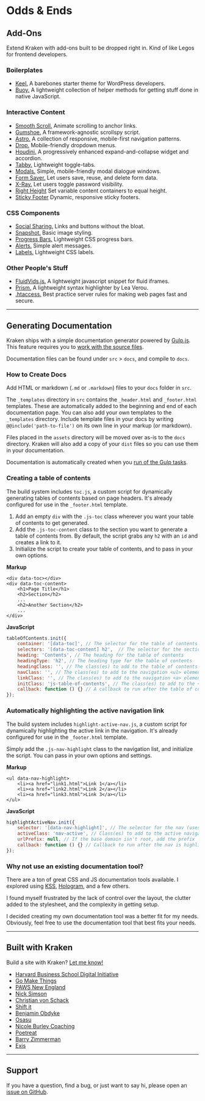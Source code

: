 # Odds & Ends

## Add-Ons

Extend Kraken with add-ons built to be dropped right in. Kind of like Legos for frontend developers.

### Boilerplates

* [Keel.](https://github.com/cferdinandi/keel) A barebones starter theme for WordPress developers.
* [Buoy.](https://github.com/cferdinandi/buoy) A lightweight collection of helper methods for getting stuff done in native JavaScript.

### Interactive Content

* [Smooth Scroll.](https://github.com/cferdinandi/smooth-scroll/) Animate scrolling to anchor links.
* [Gumshoe.](https://github.com/cferdinandi/gumshoe) A framework-agnostic scrollspy script.
* [Astro.](https://github.com/cferdinandi/astro/) A collection of responsive, mobile-first navigation patterns.
* [Drop.](https://github.com/cferdinandi/drop/) Mobile-friendly dropdown menus.
* [Houdini.](https://github.com/cferdinandi/houdini/) A progressively enhanced expand-and-collapse widget and accordion.
* [Tabby.](https://github.com/cferdinandi/tabby/) Lightweight toggle-tabs.
* [Modals.](https://github.com/cferdinandi/modals/) Simple, mobile-friendly modal dialogue windows.
* [Form Saver.](https://github.com/cferdinandi/form-saver/) Let users save, reuse, and delete form data.
* [X-Ray.](https://github.com/cferdinandi/x-ray/) Let users toggle password visibility.
* [Right Height](https://github.com/cferdinandi/right-height/) Set variable content containers to equal height.
* [Sticky Footer](https://github.com/cferdinandi/sticky-footer/) Dynamic, responsive sticky footers.


### CSS Components

* [Social Sharing.](https://github.com/cferdinandi/social-sharing/) Links and buttons without the bloat.
* [Snapshot.](https://github.com/cferdinandi/snapshot/) Basic image styling.
* [Progress Bars.](https://github.com/cferdinandi/progress-bars/) Lightweight CSS progress bars.
* [Alerts.](https://github.com/cferdinandi/alerts/) Simple alert messages.
* [Labels.](https://github.com/cferdinandi/labels/) Lightweight CSS labels.


### Other People's Stuff

* [FluidVids.js.](https://github.com/toddmotto/fluidvids) A lightweight javascript snippet for fluid iframes.
* [Prism.](http://prismjs.com/) A lightweight syntax highlighter by Lea Verou.
* [.htaccess.](https://github.com/h5bp/html5-boilerplate/blob/master/dist/.htaccess) Best practice server rules for making web pages fast and secure.

<hr>


## Generating Documentation

Kraken ships with a simple documentation generator powered by [Gulp.js](http://gulpjs.com). This feature requires you to [work with the source files](working-with-the-source-files.html).

Documentation files can be found under `src` > `docs`, and compile to `docs`.

### How to Create Docs

Add HTML or markdown (`.md` or `.markdown`) files to your `docs` folder in `src`.

The `_templates` directory in `src` contains the `_header.html` and `_footer.html` templates. These are automatically added to the beginning and end of each documentation page. You can also add your own templates to the `_templates` directory. Include template files in your docs by writing <code>&commat;&commat;include('path-to-file')</code> on its own line in your markup (or markdown).

Files placed in the `assets` directory will be moved over as-is to the `docs` directory. Kraken will also add a copy of your `dist` files so you can use them in your documentation.

Documentation is automatically created when you [run of the Gulp tasks](setup.html#working-with-the-source-files).

### Creating a table of contents

The build system includes `toc.js`, a custom script for dynamically generating tables of contents based on page headers. It's already configured for use in the `_footer.html` template.

1. Add an empty `div` with the `.js-toc` class wherever you want your table of contents to get generated.
2. Add the `.js-toc-content` class to the section you want to generate a table of contents from. By default, the script grabs any `h2` with an `id` and creates a link to it.
3. Initialize the script to create your table of contents, and to pass in your own options.

**Markup**

```markup
<div data-toc></div>
<div data-toc-content>
	<h1>Page Title</h1>
	<h2>Section</h2>
	...
	<h2>Another Section</h2>
	...
</div>
```

**JavaScript**

```javascript
tableOfContents.init({
	container: '[data-toc]', // The selector for the table of contents (uses document.querySelector)
	selectors: '[data-toc-content] h2',  // The selector for the section headers (uses document.querySelectorAll)
	heading: 'Contents', // The heading for the table of contents
	headingType: 'h2', // The heading type for the table of contents
	headingClass: '', // The class(es) to add to the table of contents heading
	navClass: '', // The class(es) to add to the navigation <ul> element
	linkClass: '', // The class(es) to add to the navigation <a> elements
	initClass: 'js-table-of-contents', // The class(es) to add to the <html> element on init
	callback: function () {} // A callback to run after the table of contents is rendered
});
```


### Automatically highlighting the active navigation link

The build system includes `highlight-active-nav.js`, a custom script for dynamically highlighting the active link in the navigation. It's already configured for use in the `_footer.html` template.

Simply add the `.js-nav-highlight` class to the navigation list, and initialize the script. You can pass in your own options and settings.

**Markup**

```markup
<ul data-nav-highlight>
	<li><a href="link1.html">Link 1</a></li>
	<li><a href="link2.html">Link 2</a></li>
	<li><a href="link3.html">Link 3</a></li>
</ul>
```

**JavaScript**

```javascript
highlightActiveNav.init({
	selector: '[data-nav-highlight]', // The selector for the nav (uses document.querySelector)
	activeClass: 'nav-active', // Class(es) to add to the active navigation link
	urlPrefix: null, // If the base domain isn't root, add the prefix
	callback: function () {} // Callback to run after the nav is highlighted
});
```


### Why not use an existing documentation tool?

There are a ton of great CSS and JS documentation tools available. I explored using [KSS](http://warpspire.com/kss/), [Hologram](http://trulia.github.io/hologram/), and a few others.

I found myself frustrated by the lack of control over the layout, the clutter added to the stylesheet, and the complexity in getting setup.

I decided creating my own documentation tool was a better fit for my needs. Obviously, feel free to use the documentation tool that best fits your needs.

<hr>


## Built with Kraken

Build a site with Kraken? <a href="mailto:&#104;&#101;llo&#64;&#103;om&#97;ke&#116;h&#105;&#110;&#103;s.&#99;o&#109;">Let me know!</a>

* [Harvard Business School Digital Initiative](https://digital.hbs.edu/)
* [Go Make Things](http://gomakethings.com/)
* [PAWS New England](http://www.pawsnewengland.com/)
* [Nick Simson](http://nicksimson.com/)
* [Christian von Schack](http://schackmatt.no/)
* [Shift it](http://www.shiftit.com.br/)
* [Benjamin Obdyke](http://www.benjaminobdyke.com/)
* [Osasu](http://osasu.com/)
* [Nicole Burley Coaching](http://nicoleburley.com/)
* [Poetreat](http://poetreatapp.com/)
* [Barry Zimmerman](http://barryzimmerman.co.uk/)
* [Exis](http://exisweb.net/)

<hr>


## Support

If you have a question, find a bug, or just want to say hi, please open an [issue on GitHub](https://github.com/cferdinandi/kraken/issues).